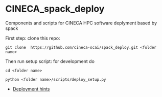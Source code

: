 # CINECA_spack_deploy
Components and scripts for CINECA HPC software deplyment based by spack 

First step: clone this repo:

    git clone  https://github.com/cineca-scai/spack_deploy.git <folder name>

    
Then run setup script: for development do

    cd <folder name>
    
    python <folder name>/scripts/deploy_setup.py  


  * [Deployment hints](https://github.com/RemoteConnectionManager/RCM_spack_deploy/blob/master/DEPLOY_HINTS.md)

